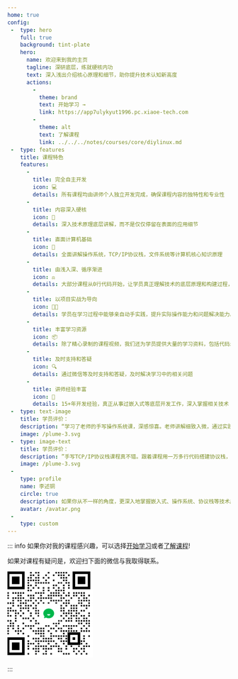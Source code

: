 ```yaml
---
home: true
config:
 -  type: hero
    full: true
    background: tint-plate
    hero:
      name: 欢迎来到我的主页
      tagline: 深研底层，练就硬核内功
      text: 深入浅出介绍核心原理和细节，助你提升技术认知新高度
      actions:
        - 
          theme: brand
          text: 开始学习 →
          link: https://app7ulykyut1996.pc.xiaoe-tech.com
        -
          theme: alt
          text: 了解课程
          link: ../../../notes/courses/core/diylinux.md
 -  type: features
    title: 课程特色
    features:
      -
        title: 完全自主开发
        icon: 💻
        details: 所有课程均由讲师个人独立开发完成，确保课程内容的独特性和专业性
      -
        title: 内容深入硬核
        icon: 📖
        details: 深入技术原理底层讲解，而不是仅仅停留在表面的应用细节
      -
        title: 直面计算机基础
        icon: 🚀
        details: 全面讲解操作系统，TCP/IP协议栈，文件系统等计算机核心知识原理
      -
        title: 由浅入深、循序渐进
        icon: ⚖
        details: 大部分课程从0行代码开始，让学员真正理解技术的底层原理和构建过程，扎实掌握核心技能
      -
        title: 以项目实战为导向
        icon: 👨‍💻
        details: 学员在学习过程中能够亲自动手实践，提升实际操作能力和问题解决能力。
      -
        title: 丰富学习资源
        icon: 📦
        details: 除了精心录制的课程视频，我们还为学员提供大量的学习资料，包括代码示例、文档。
      -
        title: 及时支持和答疑
        icon: 🔍
        details: 通过微信等及时支持和答疑，及时解决学习中的相关问题
      -
        title: 讲师经验丰富
        icon: 📝
        details: 15+年开发经验，真正从事过嵌入式等底层开发工作，深入掌握相关技术
 -  type: text-image
    title: 学员评价：
    description: “学习了老师的手写操作系统课，深感惊喜。老师讲解细致入微，通过实践，我真正理解了操作系统的原理和运作机制，技术水平大幅提升，收获远超预期，强烈推荐。“
    image: /plume-3.svg
 -  type: image-text
    title: 学员评价：
    description: ”手写TCP/IP协议栈课程真不错。跟着课程用一万多行代码搭建协议栈，我对网络通信有了更深入的理解。学到了很多实用的知识，对我的帮助很大。“
    image: /plume-3.svg
 -
    type: profile
    name: 李述铜
    circle: true
    description: 如果你从不一样的角度，更深入地掌握嵌入式、操作系统、协议栈等技术原理，欢迎加入我的课程！
    avatar: /avatar.png
 -
    type: custom
---
```

::: info
如果你对我的课程感兴趣，可以选择[开始学习](https://app7ulykyut1996.pc.xiaoe-tech.com)或者[了解课程](../../../notes/courses/core/diylinux.md)!

如果对课程有疑问是，欢迎扫下面的微信与我取得联系。

![alt 微信客服](./.vuepress/public/wx-ask.png)

:::